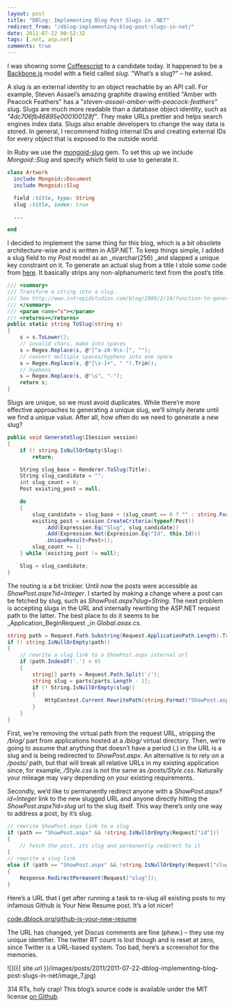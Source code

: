 ```yaml
---
layout: post
title: "DBlog: Implementing Blog Post Slugs in .NET"
redirect_from: "/dblog-implementing-blog-post-slugs-in-net/"
date: 2011-07-22 00:52:32
tags: [.net, asp.net]
comments: true
---
```

I was showing some [Coffeescript](http://jashkenas.github.com/coffee-script/) to a candidate today. It happened to be a [Backbone.js](http://documentcloud.github.com/backbone/) model with a field called _slug_. "What’s a slug?" – he asked.

A slug is an external identity to an object reachable by an API call. For example, Steven Assael’s amazing graphite drawing entitled "Amber with Peacock Feathers" has a "_steven-assael-amber-with-peacock-feathers"_ slug. Slugs are much more readable than a database object identity, such as _"4dc706fb46895e000100128f"_. They make URLs prettier and helps search engines index data. Slugs also enable developers to change the way data is stored. In general, I recommend hiding internal IDs and creating external IDs for every object that is exposed to the outside world.

In Ruby we use the [mongoid-slug](https://github.com/papercavalier/mongoid-slug) gem. To set this up we include _Mongoid::Slug_ and specify which field to use to generate it.

```ruby
class Artwork
  include Mongoid::Document
  include Mongoid::Slug

  field :title, type: String
  slug :title, index: true

  ...

end
```

I decided to implement the same thing for this blog, which is a bit obsolete architecture-wise and is written in ASP.NET. To keep things simple, I added a slug field to my _Post_ model as an _nvarchar(256) _and slapped a unique key constraint on it. To generate an actual slug from a title I stole some code from [here](http://www.intrepidstudios.com/blog/2009/2/10/function-to-generate-a-url-friendly-string.aspx). It basically strips any non-alphanumeric text from the post’s title.

```cs
/// <summary>
/// Transform a string into a slug.
/// See http://www.intrepidstudios.com/blog/2009/2/10/function-to-generate-a-url-friendly-string.aspx
/// </summary>
/// <param name="s"></param>
/// <returns></returns>
public static string ToSlug(string s)
{
    s = s.ToLower();
    // invalid chars, make into spaces
    s = Regex.Replace(s, @"[^a-z0-9\s-]", "");
    // convert multiple spaces/hyphens into one space
    s = Regex.Replace(s, @"[\s-]+", " ").Trim();
    // hyphens
    s = Regex.Replace(s, @"\s", "-");
    return s;
}
```

Slugs are unique, so we must avoid duplicates. While there’re more effective approaches to generating a unique slug, we’ll simply iterate until we find a unique value. After all, how often do we need to generate a new slug?

```cs
public void GenerateSlug(ISession session)
{
    if (! string.IsNullOrEmpty(Slug))
        return;

    String slug_base = Renderer.ToSlug(Title);
    String slug_candidate = "";
    int slug_count = 0;
    Post existing_post = null;

    do
    {
        slug_candidate = slug_base + (slug_count == 0 ? "" : string.Format("-{0}", slug_count));
        existing_post = session.CreateCriteria(typeof(Post))
            .Add(Expression.Eq("Slug", slug_candidate))
            .Add(Expression.Not(Expression.Eq("Id", this.Id)))
            .UniqueResult<Post>();
        slug_count += 1;
    } while (existing_post != null);

    Slug = slug_candidate;
}
```

The routing is a bit trickier. Until now the posts were accessible as _ShowPost.aspx?id=Integer_. I started by making a change where a post can be fetched by slug, such as _ShowPost.aspx?slug=String_. The next problem is accepting slugs in the URL and internally rewriting the ASP.NET request path to the latter. The best place to do it seems to be _Application_BeginRequest _in _Global.asax.cs_.

```cs
string path = Request.Path.Substring(Request.ApplicationPath.Length).Trim("/".ToCharArray());
if (! string.IsNullOrEmpty(path))
{
    // rewrite a slug link to a ShowPost.aspx internal url
    if (path.IndexOf('.') < 0)
    {
        string[] parts = Request.Path.Split('/');
        string slug = parts[parts.Length - 1];
        if (! String.IsNullOrEmpty(slug))
        {
            HttpContext.Current.RewritePath(string.Format("ShowPost.aspx?slug={0}", slug));
        }
    }
}
```

First, we’re removing the virtual path from the request URL, stripping the _/blog/_ part from applications hosted at a _/blog/_ virtual directory. Then, we’re going to assume that anything that doesn’t have a period (.) in the URL is a slug and is being redirected to _ShowPost.aspx_. An alternative is to rely on a _/posts/_ path, but that will break all relative URLs in my existing application since, for example, _/Style.css_ is not the same as _/posts/Style.css_. Naturally your mileage may vary depending on your existing requirements.

Secondly, we’d like to permanently redirect anyone with a _ShowPost.aspx?id=Integer_ link to the new slugged URL and anyone directly hitting the _ShowPost.aspx?id=slug_ url to the slug itself. This way there’s only one way to address a post, by it’s slug.

```cs
// rewrite ShowPost.aspx link to a slug
if (path == "ShowPost.aspx" && !string.IsNullOrEmpty(Request["id"]))
{
    // fetch the post, its slug and permanently redirect to it
}
// rewrite a slug link
else if (path == "ShowPost.aspx" && !string.IsNullOrEmpty(Request["slug"]))
{
    Response.RedirectPermanent(Request["slug"]);
}
```

Here’s a URL that I get after running a task to re-slug all existing posts to my infamous Github is Your New Resume post. It’s a lot nicer!

[code.dblock.org/github-is-your-new-resume](http://code.dblock.org/github-is-your-new-resume)

The URL has changed, yet Discus comments are fine (phew.) – they use my unique identifier. The twitter RT count is lost though and is reset at zero, since Twitter is a URL-based system. Too bad, here’s a screenshot for the memories.

![]({{ site.url }}/images/posts/2011/2011-07-22-dblog-implementing-blog-post-slugs-in-net/image_7.jpg)

314 RTs, holy crap! This blog’s source code is available under the MIT license [on Github](http://github.com/dblock/dblog).
